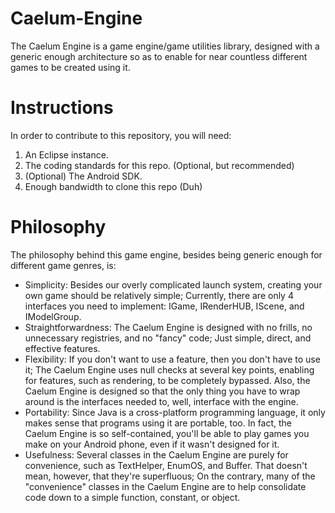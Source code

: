 Caelum-Engine
=============

The Caelum Engine is a game engine/game utilities library, designed with a generic enough architecture so as to enable for near countless different games to be created using it.


Instructions
=============

In order to contribute to this repository, you will need:

1. An Eclipse instance.
2. The coding standards for this repo. (Optional, but recommended)
3. (Optional) The Android SDK.
4. Enough bandwidth to clone this repo (Duh)


Philosophy
============

The philosophy behind this game engine, besides being generic enough for different game genres, is:

* Simplicity: Besides our overly complicated launch system, creating your own game should be relatively simple; Currently, there are only 4 interfaces you need to implement: IGame, IRenderHUB, IScene, and IModelGroup.
* Straightforwardness: The Caelum Engine is designed with no frills, no unnecessary registries, and no "fancy" code; Just simple, direct, and effective features.
* Flexibility: If you don't want to use a feature, then you don't have to use it; The Caelum Engine uses null checks at several key points, enabling for features, such as rendering, to be completely bypassed. Also, the Caelum Engine is designed so that the only thing you have to wrap around is the interfaces needed to, well, interface with the engine.
* Portability: Since Java is a cross-platform programming language, it only makes sense that programs using it are portable, too. In fact, the Caelum Engine is so self-contained, you'll be able to play games you make on your Android phone, even if it wasn't designed for it.
* Usefulness: Several classes in the Caelum Engine are purely for convenience, such as TextHelper, EnumOS, and Buffer. That doesn't mean, however, that they're superfluous; On the contrary, many of the "convenience" classes in the Caelum Engine are to help consolidate code down to a simple function, constant, or object.
